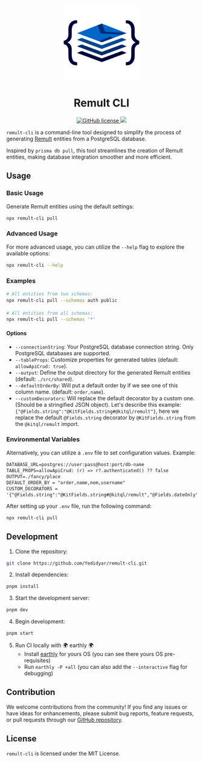 <div align="center">
		<img src="https://raw.githubusercontent.com/Yedidyar/remult-cli/main/assets/logo.png" width="200" height="200">
  <h1>Remult CLI</h1>

 <a href="https://raw.githubusercontent.com/remult/remult/master/LICENSE" rel="nofollow">
		<img alt="GitHub license" src="https://img.shields.io/badge/license-MIT-blue.svg">
	</a>
	<a href="https://www.npmjs.com/package/remult-cli" rel="nofollow">
        	<img src="https://img.shields.io/npm/v/remult-cli.svg?style=flat"/>
  </a>
</div>

`remult-cli` is a command-line tool designed to simplify the process of generating [Remult](https://remult.dev/) entities from a PostgreSQL database.

Inspired by `prisma db pull`, this tool streamlines the creation of Remult entities, making database integration smoother and more efficient.

## Usage

### Basic Usage

Generate Remult entities using the default settings:

```bash
npx remult-cli pull
```

### Advanced Usage

For more advanced usage, you can utilize the `--help` flag to explore the available options:

```bash
npx remult-cli --help
```

### Examples

```bash
# All entities from two schemas:
npx remult-cli pull --schemas auth public

# All entities from all schemas:
npx remult-cli pull --schemas '*'
```

#### Options

- `--connectionString`: Your PostgreSQL database connection string. Only PostgreSQL databases are supported.
- `--tableProps`: Customize properties for generated tables (default: `allowApiCrud: true`).
- `--output`: Define the output directory for the generated Remult entities (default: `./src/shared`).
- `--defaultOrderBy`: Will put a default order by if we see one of this column name. (default: `order,name`).
- `--customDecorators`: Will replace the default decorator by a custom one. (Should be a stringified JSON object).
  Let's describe this example: `{"@Fields.string":"@KitFields.string#@kitql/remult"}`, here we replace the default `@Fields.string` decorator by `@KitFields.string` from the `@kitql/remult` import.

### Environmental Variables

Alternatively, you can utilize a `.env` file to set configuration values. Example:

```env
DATABASE_URL=postgres://user:pass@host:port/db-name
TABLE_PROPS=allowApiCrud: (r) => r?.authenticated() ?? false
OUTPUT=./fancy/place
DEFAULT_ORDER_BY = "order,name,nom,username"
CUSTOM_DECORATORS = '{"@Fields.string":"@KitFields.string#@kitql/remult","@Fields.dateOnly":"@KitFields.dateOnly#@kitql/remult"}'
```

After setting up your `.env` file, run the following command:

```bash
npx remult-cli pull
```

## Development

1. Clone the repository:

```bash
git clone https://github.com/Yedidyar/remult-cli.git
```

2. Install dependencies:

```bash
pnpm install
```

3. Start the development server:

```bash
pnpm dev
```

4. Begin development:

```bash
pnpm start
```

5. Run CI locally with 🌍 earthly 🌍
   - Install [earthly](https://earthly.dev/get-earthly) for yours OS (you can see there yours OS pre-requisites)
   - Run `earthly -P +all` (you can also add the `--interactive` flag for debugging)

## Contribution

We welcome contributions from the community! If you find any issues or have ideas for enhancements, please submit bug reports, feature requests, or pull requests through our [GitHub repository](https://github.com/Yedidyar/remult-cli).

## License

`remult-cli` is licensed under the MIT License.
